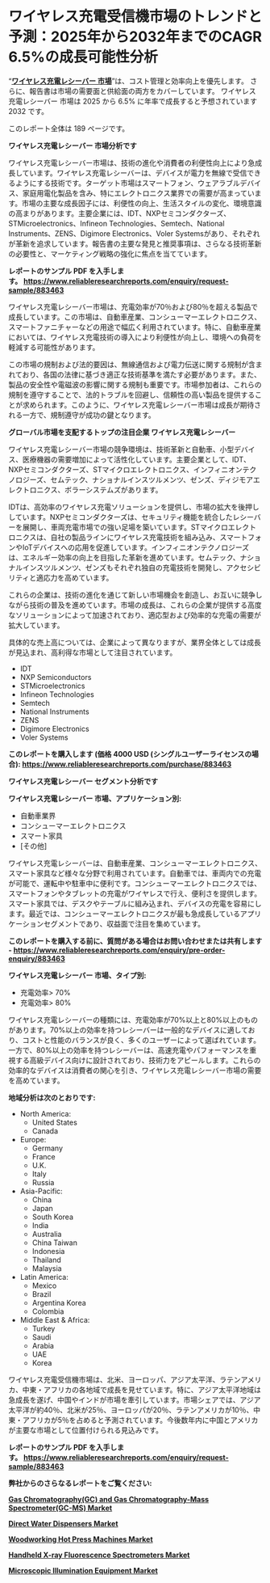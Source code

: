 <p><h1>ワイヤレス充電受信機市場のトレンドと予測：2025年から2032年までのCAGR 6.5%の成長可能性分析</h1></p><p>&ldquo;<strong><a href="https://www.reliableresearchreports.com/wireless-charging-receivers-r883463?utm_campaign=110&utm_medium=9&utm_source=Github&utm_content=ia&utm_term=12042025&utm_id=wireless-charging-receivers">ワイヤレス充電レシーバー 市場</a></strong>&rdquo;は、コスト管理と効率向上を優先します。 さらに、報告書は市場の需要面と供給面の両方をカバーしています。 ワイヤレス充電レシーバー 市場は 2025 から 6.5% に年率で成長すると予想されています2032 です。</p>
<p>このレポート全体は 189 ページです。</p>
<p><strong>ワイヤレス充電レシーバー 市場分析です</strong></p>
<p><p>ワイヤレス充電レシーバー市場は、技術の進化や消費者の利便性向上により急成長しています。ワイヤレス充電レシーバーは、デバイスが電力を無線で受信できるようにする技術です。ターゲット市場はスマートフォン、ウェアラブルデバイス、家庭用電化製品を含み、特にエレクトロニクス業界での需要が高まっています。市場の主要な成長因子には、利便性の向上、生活スタイルの変化、環境意識の高まりがあります。主要企業には、IDT、NXPセミコンダクターズ、STMicroelectronics、Infineon Technologies、Semtech、National Instruments、ZENS、Digimore Electronics、Voler Systemsがあり、それぞれが革新を追求しています。報告書の主要な発見と推奨事項は、さらなる技術革新の必要性と、マーケティング戦略の強化に焦点を当てています。</p></p>
<p><strong>レポートのサンプル PDF を入手します。&nbsp;<a href="https://www.reliableresearchreports.com/enquiry/request-sample/883463?utm_campaign=110&utm_medium=9&utm_source=Github&utm_content=ia&utm_term=12042025&utm_id=wireless-charging-receivers">https://www.reliableresearchreports.com/enquiry/request-sample/883463</a></strong></p>
<p><p>ワイヤレス充電レシーバー市場は、充電効率が70％および80％を超える製品で成長しています。この市場は、自動車産業、コンシューマーエレクトロニクス、スマートファニチャーなどの用途で幅広く利用されています。特に、自動車産業においては、ワイヤレス充電技術の導入により利便性が向上し、環境への負荷を軽減する可能性があります。</p><p>この市場の規制および法的要因は、無線通信および電力伝送に関する規制が含まれており、各国の法律に基づき適正な技術基準を満たす必要があります。また、製品の安全性や電磁波の影響に関する規制も重要です。市場参加者は、これらの規制を遵守することで、法的トラブルを回避し、信頼性の高い製品を提供することが求められます。このように、ワイヤレス充電レシーバー市場は成長が期待される一方で、規制遵守が成功の鍵となります。</p></p>
<p><strong>グローバル市場を支配するトップの注目企業 ワイヤレス充電レシーバー</strong></p>
<p><p>ワイヤレス充電レシーバー市場の競争環境は、技術革新と自動車、小型デバイス、医療機器の需要増加によって活性化しています。主要企業として、IDT、NXPセミコンダクターズ、STマイクロエレクトロニクス、インフィニオンテクノロジーズ、セムテック、ナショナルインスツルメンツ、ゼンズ、ディジモアエレクトロニクス、ボラーシステムズがあります。</p><p>IDTは、高効率のワイヤレス充電ソリューションを提供し、市場の拡大を後押ししています。NXPセミコンダクターズは、セキュリティ機能を統合したレシーバーを展開し、車両充電市場での強い足場を築いています。STマイクロエレクトロニクスは、自社の製品ラインにワイヤレス充電技術を組み込み、スマートフォンやIoTデバイスへの応用を促進しています。インフィニオンテクノロジーズは、エネルギー効率の向上を目指した革新を進めています。セムテック、ナショナルインスツルメンツ、ゼンズもそれぞれ独自の充電技術を開発し、アクセシビリティと適応力を高めています。</p><p>これらの企業は、技術の進化を通じて新しい市場機会を創造し、お互いに競争しながら技術の普及を進めています。市場の成長は、これらの企業が提供する高度なソリューションによって加速されており、適応型および効率的な充電の需要が拡大しています。</p><p>具体的な売上高については、企業によって異なりますが、業界全体としては成長が見込まれ、高利得な市場として注目されています。</p></p>
<p><ul><li>IDT</li><li>NXP Semiconductors</li><li>STMicroelectronics</li><li>Infineon Technologies</li><li>Semtech</li><li>National Instruments</li><li>ZENS</li><li>Digimore Electronics</li><li>Voler Systems</li></ul></p>
<p><strong>このレポートを購入します (価格 4000 USD (シングルユーザーライセンスの場合):&nbsp;<a href="https://www.reliableresearchreports.com/purchase/883463?utm_campaign=110&utm_medium=9&utm_source=Github&utm_content=ia&utm_term=12042025&utm_id=wireless-charging-receivers">https://www.reliableresearchreports.com/purchase/883463</a></strong></p>
<p><strong>ワイヤレス充電レシーバー セグメント分析です</strong></p>
<p><strong>ワイヤレス充電レシーバー 市場、アプリケーション別:</strong></p>
<p><ul><li>自動車業界</li><li>コンシューマーエレクトロニクス</li><li>スマート家具</li><li>[その他]</li></ul></p>
<p><p>ワイヤレス充電レシーバーは、自動車産業、コンシューマーエレクトロニクス、スマート家具など様々な分野で利用されています。自動車では、車両内での充電が可能で、運転中や駐車中に便利です。コンシューマーエレクトロニクスでは、スマートフォンやタブレットの充電がワイヤレスで行え、便利さを提供します。スマート家具では、デスクやテーブルに組み込まれ、デバイスの充電を容易にします。最近では、コンシューマーエレクトロニクスが最も急成長しているアプリケーションセグメントであり、収益面で注目を集めています。</p></p>
<p><strong>このレポートを購入する前に、質問がある場合はお問い合わせまたは共有します - <a href="https://www.reliableresearchreports.com/enquiry/pre-order-enquiry/883463?utm_campaign=110&utm_medium=9&utm_source=Github&utm_content=ia&utm_term=12042025&utm_id=wireless-charging-receivers">https://www.reliableresearchreports.com/enquiry/pre-order-enquiry/883463</a></strong></p>
<p><strong>ワイヤレス充電レシーバー 市場、タイプ別:</strong></p>
<p><ul><li>充電効率> 70%</li><li>充電効率> 80%</li></ul></p>
<p><p>ワイヤレス充電レシーバーの種類には、充電効率が70%以上と80%以上のものがあります。70%以上の効率を持つレシーバーは一般的なデバイスに適しており、コストと性能のバランスが良く、多くのユーザーによって選ばれています。一方で、80%以上の効率を持つレシーバーは、高速充電やパフォーマンスを重視する高級デバイス向けに設計されており、技術力をアピールします。これらの効率的なデバイスは消費者の関心を引き、ワイヤレス充電レシーバー市場の需要を高めています。</p></p>
<p><strong>地域分析は次のとおりです:</strong></p>
<p><ul>
    <li>
        North America:
        <ul>
            <li>United States</li>
            <li>Canada</li>
        </ul>
    </li>
    <li>
        Europe:
        <ul>
            <li>Germany</li>
            <li>France</li>
            <li>U.K.</li>
            <li>Italy</li>
            <li>Russia</li>
        </ul>
    </li>
    <li>
        Asia-Pacific:
        <ul>
            <li>China</li>
            <li>Japan</li>
            <li>South Korea</li>
            <li>India</li>
            <li>Australia</li>
            <li>China Taiwan</li>
            <li>Indonesia</li>
            <li>Thailand</li>
            <li>Malaysia</li>
        </ul>
    </li>
    <li>
        Latin America:
        <ul>
            <li>Mexico</li>
            <li>Brazil</li>
            <li>Argentina Korea</li>
            <li>Colombia</li>
        </ul>
    </li>
    <li>
        Middle East & Africa:
        <ul>
            <li>Turkey</li>
            <li>Saudi</li>
            <li>Arabia</li>
            <li>UAE</li>
            <li>Korea</li>
        </ul>
    </li>
    </ul></p>
<p><p>ワイヤレス充電受信機市場は、北米、ヨーロッパ、アジア太平洋、ラテンアメリカ、中東・アフリカの各地域で成長を見せています。特に、アジア太平洋地域は急成長を遂げ、中国やインドが市場を牽引しています。市場シェアでは、アジア太平洋が約40％、北米が25％、ヨーロッパが20％、ラテンアメリカが10％、中東・アフリカが5％を占めると予測されています。今後数年内に中国とアメリカが主要な市場として位置付けられる見込みです。</p></p>
<p><strong>レポートのサンプル PDF を入手します。&nbsp;<a href="https://www.reliableresearchreports.com/enquiry/request-sample/883463?utm_campaign=110&utm_medium=9&utm_source=Github&utm_content=ia&utm_term=12042025&utm_id=wireless-charging-receivers">https://www.reliableresearchreports.com/enquiry/request-sample/883463</a></strong></p>
<p><strong></strong></p>
<p><strong></strong></p>
<p><strong></strong></p>
<p><strong></strong></p>
<p><strong>弊社からのさらなるレポートをご覧ください:</strong></p>
<p><strong><p><a href="https://github.com/globismark/Market-Research-Report-List-6/blob/main/gas-chromatographygc-and-gas-chromatography-mass-spectrometergc-ms-market.md?utm_campaign=110&utm_medium=9&utm_source=Github&utm_content=ia&utm_term=12042025&utm_id=wireless-charging-receivers">Gas Chromatography(GC) and Gas Chromatography-Mass Spectrometer(GC-MS) Market</a></p><p><a href="https://github.com/shamprenadw7/Market-Research-Report-List-1/blob/main/direct-water-dispensers-market.md?utm_campaign=110&utm_medium=9&utm_source=Github&utm_content=ia&utm_term=12042025&utm_id=wireless-charging-receivers">Direct Water Dispensers Market</a></p><p><a href="https://github.com/prosalinda88/Market-Research-Report-List-7/blob/main/woodworking-hot-press-machines-market.md?utm_campaign=110&utm_medium=9&utm_source=Github&utm_content=ia&utm_term=12042025&utm_id=wireless-charging-receivers">Woodworking Hot Press Machines Market</a></p><p><a href="https://github.com/estaykaleslo/Market-Research-Report-List-1/blob/main/handheld-x-ray-fluorescence-spectrometers-market.md?utm_campaign=110&utm_medium=9&utm_source=Github&utm_content=ia&utm_term=12042025&utm_id=wireless-charging-receivers">Handheld X-ray Fluorescence Spectrometers Market</a></p><p><a href="https://github.com/abararybar2x/Market-Research-Report-List-1/blob/main/microscopic-illumination-equipment-market.md?utm_campaign=110&utm_medium=9&utm_source=Github&utm_content=ia&utm_term=12042025&utm_id=wireless-charging-receivers">Microscopic Illumination Equipment Market</a></p></strong></p>